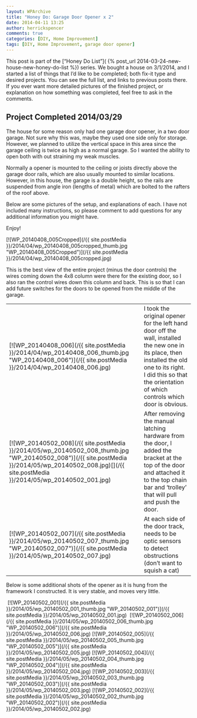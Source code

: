 ```yaml
---
layout: WPArchive
title: "Honey Do: Garage Door Opener x 2"
date: 2014-04-11 13:25
author: herrickspencer
comments: true
categories: [DIY, Home Improvement]
tags: [DIY, Home Improvement, garage door opener]
---
```

This post is part of the [“Honey Do List”]( {% post_url 2014-03-24-new-house-new-honey-do-list %}) series. We bought a house on 3/1/2014, and I started a list of things that I’d like to be completed; both fix-it type and desired projects. You can see the full list, and links to previous posts there.  
If you ever want more detailed pictures of the finished project, or explanation on how something was completed, feel free to ask in the comments.

## Project Completed 2014/03/29

The house for some reason only had one garage door opener, in a two door garage. Not sure why this was, maybe they used one side only for storage. However, we planned to utilize the vertical space in this area since the garage ceiling is twice as high as a normal garage. So I wanted the ability to open both with out straining my weak muscles.

Normally a opener is mounted to the ceiling or joists directly above the garage door rails, which are also usually mounted to similar locations. However, in this house, the garage is a double height, so the rails are suspended from angle iron (lengths of metal) which are bolted to the rafters of the roof above.

Below are some pictures of the setup, and explanations of each. I have not included many instructions, so please comment to add questions for any additional information you might have.

Enjoy!

[![WP_20140408_005Cropped](/{{ site.postMedia }}/2014/04/wp_20140408_005cropped_thumb.jpg "WP_20140408_005Cropped")](/{{ site.postMedia }}/2014/04/wp_20140408_005cropped.jpg)

This is the best view of the entire project (minus the door controls) the wires coming down the 4x8 column were there for the existing door, so I also ran the control wires down this column and back. This is so that I can add future switches for the doors to be opened from the middle of the garage.

|     |     |
| --- | --- |
| [![WP_20140408_006](/{{ site.postMedia }}/2014/04/wp_20140408_006_thumb.jpg "WP_20140408_006")](/{{ site.postMedia }}/2014/04/wp_20140408_006.jpg) | I took the original opener for the left hand door off the wall, installed the new one in its place, then installed the old one to its right. I did this so that the orientation of which controls which door is obvious. |
| [![WP_20140502_008](/{{ site.postMedia }}/2014/05/wp_20140502_008_thumb.jpg "WP_20140502_008")](/{{ site.postMedia }}/2014/05/wp_20140502_008.jpg)[](/{{ site.postMedia }}/2014/05/wp_20140502_001.jpg) | After removing the manual latching hardware from the door, I added the bracket at the top of the door and attached it to the top chain bar and ‘trolley’ that will pull and push the door. |
| [![WP_20140502_007](/{{ site.postMedia }}/2014/05/wp_20140502_007_thumb.jpg "WP_20140502_007")](/{{ site.postMedia }}/2014/05/wp_20140502_007.jpg) | At each side of the door track, needs to be optic sensors to detect obstructions (don’t want to squish a cat) |

Below is some additional shots of the opener as it is hung from the framework I constructed. It is very stable, and moves very little.

 [![WP_20140502_001](/{{ site.postMedia }}/2014/05/wp_20140502_001_thumb.jpg "WP_20140502_001")](/{{ site.postMedia }}/2014/05/wp_20140502_001.jpg)  [![WP_20140502_006](/{{ site.postMedia }}/2014/05/wp_20140502_006_thumb.jpg "WP_20140502_006")](/{{ site.postMedia }}/2014/05/wp_20140502_006.jpg) [![WP_20140502_005](/{{ site.postMedia }}/2014/05/wp_20140502_005_thumb.jpg "WP_20140502_005")](/{{ site.postMedia }}/2014/05/wp_20140502_005.jpg) [![WP_20140502_004](/{{ site.postMedia }}/2014/05/wp_20140502_004_thumb.jpg "WP_20140502_004")](/{{ site.postMedia }}/2014/05/wp_20140502_004.jpg) [![WP_20140502_003](/{{ site.postMedia }}/2014/05/wp_20140502_003_thumb.jpg "WP_20140502_003")](/{{ site.postMedia }}/2014/05/wp_20140502_003.jpg) [![WP_20140502_002](/{{ site.postMedia }}/2014/05/wp_20140502_002_thumb.jpg "WP_20140502_002")](/{{ site.postMedia }}/2014/05/wp_20140502_002.jpg)